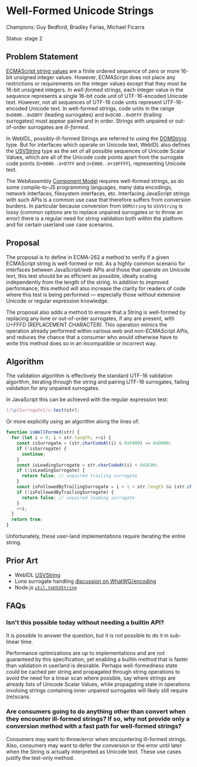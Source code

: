 # Well-Formed Unicode Strings

Champions: Guy Bedford, Bradley Farias, Michael Ficarra

Status: stage 2

## Problem Statement

[ECMAScript string values](https://tc39.es/ecma262/multipage/overview.html#sec-terms-and-definitions-string-value) are a finite ordered sequence of zero or more 16-bit unsigned integer values. However, ECMAScript does not place any restrictions or requirements on the integer values except that they must be 16-bit unsigned integers. In *well-formed* strings, each integer value in the sequence represents a single 16-bit code unit of UTF-16-encoded Unicode text. However, not all sequences of UTF-16 code units represent UTF-16-encoded Unicode text. In well-formed strings, code units in the range `0xD800..0xDBFF` (leading surrogates) and `0xDC00..0xDFFF` (trailing surrogates) must appear paired and in order. Strings with unpaired or out-of-order surrogates are *ill-formed*.

In WebIDL, possibly-ill-formed Strings are referred to using the [DOMString](https://webidl.spec.whatwg.org/#idl-DOMString) type. But for interfaces which operate on Unicode text, WebIDL also defines the [USVString](https://webidl.spec.whatwg.org/#idl-USVString) type as the set of all possible sequences of Unicode Scalar Values, which are all of the Unicode code points apart from the surrogate code points (`U+0000..U+D7FF` and `U+E000..U+10FFFF`), representing Unicode text.

The WebAssembly [Component Model](https://github.com/WebAssembly/component-model) requires well-formed strings, as do some compile-to-JS programming languages, many data encodings, network interfaces, filesystem interfaces, etc. Interfacing JavaScript strings with such APIs is a common use case that therefore suffers from conversion burdens. In particular because conversion from `DOMString` to `USVString` is lossy (common options are to replace unpaired surrogates or to throw an error) there is a regular need for string validation both within the platform and for certain userland use case scenarios.

## Proposal

The proposal is to define in ECMA-262 a method to verify if a given ECMAScript string is well-formed or not. As a highly common scenario for interfaces between JavaScript/web APIs and those that operate on Unicode text, this test should be as efficient as possible, ideally scaling independently from the length of the string. In addition to improved performance, this method will also increase the clarity for readers of code where this test is being performed &mdash; especially those without extensive Unicode or regular expression knowledge.

The proposal also adds a method to ensure that a String is well-formed by replacing any lone or out-of-order surrogates, if any are present, with U+FFFD (REPLACEMENT CHARACTER). This operation mimics the operation already performed within various web and non-ECMAScript APIs, and reduces the chance that a consumer who would otherwise have to write this method does so in an incompatible or incorrect way.

## Algorithm

The validation algorithm is effectively the standard UTF-16 validation algorithm, iterating through the string and pairing UTF-16 surrogates, failing validation for any unpaired surrogates.

In JavaScript this can be achieved with the regular expression test:

```js
!/\p{Surrogate}/u.test(str);
```

Or more explicitly using an algorithm along the lines of:

```js
function isWellFormed(str) {
  for (let i = 0; i < str.length; ++i) {
    const isSurrogate = (str.charCodeAt(i) & 0xF800) == 0xD800;
    if (!isSurrogate) {
      continue;
    }
    const isLeadingSurrogate = str.charCodeAt(i) < 0xDC00;
    if (!isLeadingSurrogate) {
      return false; // unpaired trailing surrogate
    }
    const isFollowedByTrailingSurrogate = i + 1 < str.length && (str.charCodeAt(i + 1) & 0xFC00) == 0xDC00;
    if (!isFollowedByTrailingSurrogate) {
      return false; // unpaired leading surrogate
    }
    ++i;
  }
  return true;
}
```

Unfortunately, these user-land implementations require iterating the entire string.

## Prior Art

* WebIDL [USVString](https://heycam.github.io/webidl/#idl-USVString)
* Lone surrogate handling [discussion on WhatWG/encoding](https://github.com/whatwg/encoding/issues/174)
* Node.js [`util.toUSVString`](https://nodejs.org/dist/latest-v16.x/docs/api/util.html#util_util_tousvstring_string)

## FAQs

### Isn't this possible today without needing a builtin API?

It is possible to answer the question, but it is not possible to do it in sub-linear time.

Performance optimizations are up to implementations and are not guaranteed by this specification, yet enabling a builtin method that is faster than validation in userland is desirable. Perhaps well-formedness state could be cached per string and propagated through string operations to avoid the need for a linear scan where possible, say where strings are already lists of Unicode Scalar Values, while propagating state in operations involving strings containing inner unpaired surrogates will likely still require (re)scans.

### Are consumers going to do anything other than convert when they encounter ill-formed strings? If so, why not provide only a conversion method with a fast path for well-formed strings?

Consumers may want to throw/error when encountering ill-formed strings. Also, consumers may want to defer the conversion or the error until later when the String is actually interpreted as Unicode text. These use cases justify the test-only method.
